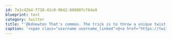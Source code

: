 ```yaml
---
id: 7a3cd2b4-f710-41c0-9642-88800fcf64a9
blueprint: text
category: twitter
title: "'@kdnewton That's common. The trick is to throw a unique twist at it but also get out of your comfort zone and have fun building."
caption: '<span class="username username_linked">@<a href="https://twitter.com/kdnewton" title="Kyle D. Newton">kdnewton</a></span> That''s common. The trick is to throw a unique twist at it but also get out of your comfort zone and have fun building.'
---
```

